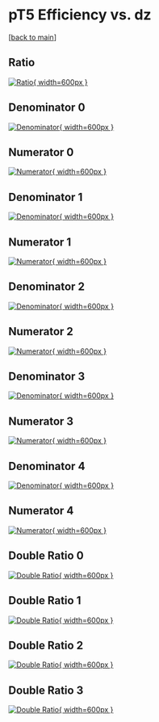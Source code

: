 # pT5 Efficiency vs. dz

[[back to main](./)]



## Ratio

[![Ratio](../mtv/var/pT5_loweta_13_0_eff_dz.png){ width=600px }](../mtv/var/pT5_loweta_13_0_eff_dz.pdf)

## Denominator 0

[![Denominator](../mtv/den/pT5_loweta_13_0_eff_dz_den0.png){ width=600px }](../mtv/den/pT5_loweta_13_0_eff_dz_den0.pdf)

## Numerator 0

[![Numerator](../mtv/num/pT5_loweta_13_0_eff_dz_num0.png){ width=600px }](../mtv/num/pT5_loweta_13_0_eff_dz_num0.pdf)

## Denominator 1

[![Denominator](../mtv/den/pT5_loweta_13_0_eff_dz_den1.png){ width=600px }](../mtv/den/pT5_loweta_13_0_eff_dz_den1.pdf)

## Numerator 1

[![Numerator](../mtv/num/pT5_loweta_13_0_eff_dz_num1.png){ width=600px }](../mtv/num/pT5_loweta_13_0_eff_dz_num1.pdf)

## Denominator 2

[![Denominator](../mtv/den/pT5_loweta_13_0_eff_dz_den2.png){ width=600px }](../mtv/den/pT5_loweta_13_0_eff_dz_den2.pdf)

## Numerator 2

[![Numerator](../mtv/num/pT5_loweta_13_0_eff_dz_num2.png){ width=600px }](../mtv/num/pT5_loweta_13_0_eff_dz_num2.pdf)

## Denominator 3

[![Denominator](../mtv/den/pT5_loweta_13_0_eff_dz_den3.png){ width=600px }](../mtv/den/pT5_loweta_13_0_eff_dz_den3.pdf)

## Numerator 3

[![Numerator](../mtv/num/pT5_loweta_13_0_eff_dz_num3.png){ width=600px }](../mtv/num/pT5_loweta_13_0_eff_dz_num3.pdf)

## Denominator 4

[![Denominator](../mtv/den/pT5_loweta_13_0_eff_dz_den4.png){ width=600px }](../mtv/den/pT5_loweta_13_0_eff_dz_den4.pdf)

## Numerator 4

[![Numerator](../mtv/num/pT5_loweta_13_0_eff_dz_num4.png){ width=600px }](../mtv/num/pT5_loweta_13_0_eff_dz_num4.pdf)

## Double Ratio 0

[![Double Ratio](../mtv/ratio/pT5_loweta_13_0_eff_dz_ratio0.png){ width=600px }](../mtv/ratio/pT5_loweta_13_0_eff_dz_ratio0.pdf)

## Double Ratio 1

[![Double Ratio](../mtv/ratio/pT5_loweta_13_0_eff_dz_ratio1.png){ width=600px }](../mtv/ratio/pT5_loweta_13_0_eff_dz_ratio1.pdf)

## Double Ratio 2

[![Double Ratio](../mtv/ratio/pT5_loweta_13_0_eff_dz_ratio2.png){ width=600px }](../mtv/ratio/pT5_loweta_13_0_eff_dz_ratio2.pdf)

## Double Ratio 3

[![Double Ratio](../mtv/ratio/pT5_loweta_13_0_eff_dz_ratio3.png){ width=600px }](../mtv/ratio/pT5_loweta_13_0_eff_dz_ratio3.pdf)

